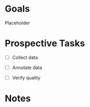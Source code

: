 # Goals

Placeholder


# Prospective Tasks

* [ ] Collect data
* [ ] Annotate data
* [ ] Verify quality


# Notes


